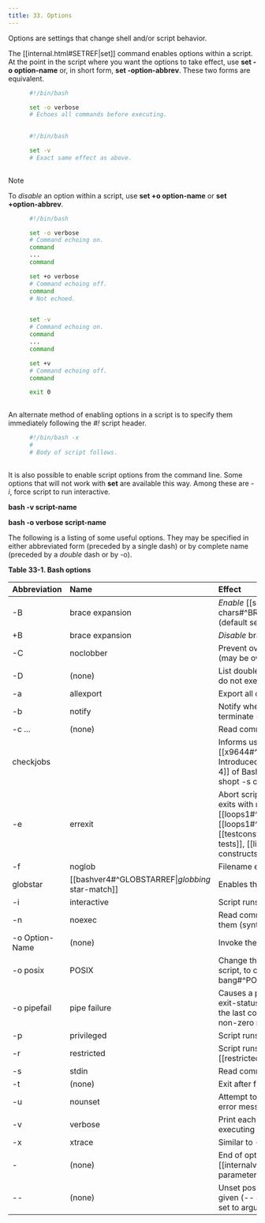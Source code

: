 ```yaml
---
title: 33. Options
---
```



Options are settings that change shell and/or script behavior.

The [[internal.html#SETREF|set]] command enables options within a script. At the point in the script where you want the options to take effect, use **set -o option-name** or, in short form, **set -option-abbrev**. These two forms are equivalent.

```bash
      #!/bin/bash

      set -o verbose
      # Echoes all commands before executing.
      
```

```bash
      #!/bin/bash

      set -v
      # Exact same effect as above.
      
```

> [!note]
> To _disable_ an option within a script, use **set +o option-name** or **set +option-abbrev**.

```bash
      #!/bin/bash

      set -o verbose
      # Command echoing on.
      command
      ...
      command

      set +o verbose
      # Command echoing off.
      command
      # Not echoed.


      set -v
      # Command echoing on.
      command
      ...
      command

      set +v
      # Command echoing off.
      command

      exit 0
      
```

An alternate method of enabling options in a script is to specify them immediately following the _#!_ script header.

```bash
      #!/bin/bash -x
      #
      # Body of script follows.
      
```

It is also possible to enable script options from the command line. Some options that will not work with **set** are available this way. Among these are _-i_, force script to run interactive.

**bash -v script-name**

**bash -o verbose script-name**

The following is a listing of some useful options. They may be specified in either abbreviated form (preceded by a single dash) or by complete name (preceded by a _double_ dash or by -o).

**Table 33-1. Bash options**

|Abbreviation|Name|Effect|
|:--|:--|:--|
|-B|brace expansion|_Enable_ [[special-chars#^BRACEEXPREF\|brace expansion]] (default setting = _on_)|
|+B|brace expansion|_Disable_ brace expansion|
|-C|noclobber|Prevent overwriting of files by redirection (may be overridden by >\|)|
|-D|(none)|List double-quoted strings prefixed by $, but do not execute commands in script|
|-a|allexport|Export all defined variables|
|-b|notify|Notify when jobs running in background terminate (not of much use in a script)|
|-c ...|(none)|Read commands from **...**|
|checkjobs||Informs user of any open [[x9644#^JOBSREF\|jobs]] upon shell exit. Introduced in [[bashver4#^BASH4REF\|version 4]] of Bash, and still "experimental." _Usage:_ shopt -s checkjobs (_Caution:_ may hang!)|
|-e|errexit|Abort script at first error, when a command exits with non-zero status (except in [[loops1#^UNTILLOOPREF\|until]] or [[loops1#^WHILELOOPREF\|while loops]], [[testconstructs#^TESTCONSTRUCTS1\|if-tests]], [[list-cons#^LCONS1\|list constructs]])|
|-f|noglob|Filename expansion (globbing) disabled|
|globstar|[[bashver4#^GLOBSTARREF\|_globbing_ star-match]]|Enables the ** [[globbingref|globbing]] operator ([[bashver4#^BASH4REF\|version 4+]] of Bash). _Usage:_ shopt -s globstar|
|-i|interactive|Script runs in _interactive_ mode|
|-n|noexec|Read commands in script, but do not execute them (syntax check)|
|-o Option-Name|(none)|Invoke the _Option-Name_ option|
|-o posix|POSIX|Change the behavior of Bash, or invoked script, to conform to [[sha-bang#^POSIX2REF\|POSIX]] standard.|
|-o pipefail|pipe failure|Causes a pipeline to return the [[exit-and-exit-status#^EXITSTATUSREF\|exit status]] of the last command in the pipe that returned a non-zero return value.|
|-p|privileged|Script runs as "suid" (caution!)|
|-r|restricted|Script runs in _restricted_ mode (see [[restricted-sh\|Chapter 22]]).|
|-s|stdin|Read commands from stdin|
|-t|(none)|Exit after first command|
|-u|nounset|Attempt to use undefined variable outputs error message, and forces an exit|
|-v|verbose|Print each command to stdout before executing it|
|-x|xtrace|Similar to -v, but expands commands|
|-|(none)|End of options flag. All other arguments are [[internalvariables#^POSPARAMREF\|positional parameters]].|
|--|(none)|Unset positional parameters. If arguments given (_-- arg1 arg2_), positional parameters set to arguments.|
